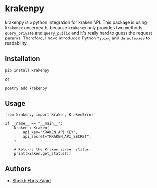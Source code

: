 # krakenpy

krakenpy is a python integration for kraken API. This package is using `krakenex` underneath, because `krakenex` only provides two methods `query_private` and `query_public` and it's really hard to guess the request params. Therefore, I have introduced Python `Typing` and `dataclasses` to readability.

## Installation

```
pip install krakenpy
```

or

```
poetry add krakenpy
```

## Usage

```
from krakenpy import Kraken, KrakenError

if __name__ == "__main__":
    kraken = Kraken(
        api_key="KRAKEN_API_KEY",
        api_secret="KRAKEN_API_SECRET",
    )

    # Returns the Kraken server status.
    print(kraken.get_status())

```

## Authors

- [Sheikh Haris Zahid](https://github.com/sheikhharis50)
